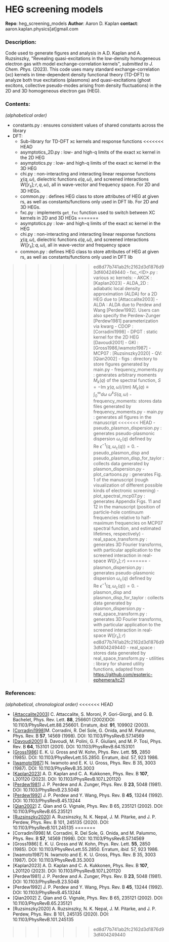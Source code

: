 # HEG screening models
**Repo**: heg_screening_models
**Author**: Aaron D. Kaplan
**contact**: aaron.kaplan.physics[at]gmail.com

### Description:
Code used to generate figures and analysis in A.D. Kaplan and A. Ruzsinszky, "Revealing quasi-excitations in the low-density homogeneous electron gas with model exchange-correlation kernels", *submitted to J. Chem. Phys.* (2023).
This code uses many standard exchange-correlation (xc) kernels in time-dependent density functional theory (TD-DFT) to analyze both true excitations (plasmons) and quasi-excitations (ghost excitons, collective pseudo-modes arising from density fluctuations) in the 2D and 3D homogeneous electron gas (HEG).

### Contents:
*(alphabetical order)*
- constants.py : ensures consistent values of shared constants across the library
- DFT:
    - Sub-library for TD-DFT xc kernels and response functions
<<<<<<< HEAD
    - asymptotics_2D.py : low- and high-q limits of the exact xc kernel in the 2D HEG
    - asymptotics.py : low- and high-q limits of the exact xc kernel in the 3D HEG
    - chi.py : non-interacting and interacting linear response functions $\chi(q,\omega)$, dielectric functions $\epsilon(q,\omega)$, and screened interactions $W([r_\mathrm{s}];r,q,\omega)$, all in wave-vector and frequency space. For 2D and 3D HEGs.
    - common.py : defines HEG class to store attributes of HEG at given rs, as well as constants/functions only used in DFT lib. For 2D and 3D HEGs.
    - fxc.py : implements `get_fxc` function used to switch between XC kernels in 2D and 3D HEGs
=======
    - asymptotics.py : low- and high-q limits of the exact xc kernel in the HEG
    - chi.py : non-interacting and interacting linear response functions $\chi(q,\omega)$, dielectric functions $\epsilon(q,\omega)$, and screened interactions $W([r_\mathrm{s}]; q,\omega)$, all in wave-vector and frequency space
    - common.py : defines HEG class to store attributes of HEG at given rs, as well as constants/functions only used in DFT lib
>>>>>>> ed8d77b741ab2fc2162d3d1876d93df404249440
    - fxc_\<ID\>.py : various xc kernels:
        - AKCK : [Kaplan2023]
        - ALDA_2D : adiabatic local density approximation (ALDA) for a 2D HEG due to [Attaccalite2003]
        - ALDA : ALDA due to Perdew and Wang [Perdew1992].
        Users can also specify the Perdew-Zunger [Perdew1981] parameterization via kwarg
        - CDOP : [Corradini1998]
        - DPGT : static kernel for the 2D HEG [Davoudi2001]
        - GKI : [Gross1986,Iwamoto1987]
        - MCP07 : [Ruzsinszky2020]
        - QV: [Qian2002]
    - figs : directory to store figures generated by main.py
    - frequency_moments.py : generates arbitrary moments $M_k(q)$ of the spectral function, 
    $S = - \mathrm{Im} ~ \chi(q,\omega)/(\pi n)$
    $M_k(q) \equiv \int_0^\infty d\omega ~ \omega^k S(q,\omega)$
    - frequency_moments: stores data files generated by frequency_moments.py
    - main.py : generates all figures in the manuscript
<<<<<<< HEAD
    - pseudo_plasmon_dispersion.py : generates pseudo-plasmonic dispersion $\omega_\mathrm{c}(q)$ defined by
    $\mathrm{Re} ~ \epsilon^{-1}(q,\omega_\mathrm{c}(q)) = 0$. 
    - pseudo_plasmon_disp and pseudo_plasmon_disp_for_taylor : collects data generated by plasmon_dispersion.py
    - plot_cartoons.py : generates Fig. 1 of the manuscript (rough visualization of different possible kinds of electronic screening)
    - plot_spectral_mcp07.py : generates Appendix Figs. 11 and 12 in the manuscript (position of particle-hole continuum frequencies relative to half-maximum frequencies on MCP07 spectral function, and estimated lifetimes, respectively)
    - real_space_transform.py : generates 3D Fourier transforms, with particular application to the screened interaction in real-space $W([r_\mathrm{s}];r)$
=======
    - plasmon_dispersion.py : generates pseudo-plasmonic dispersion $\omega_\mathrm{c}(q)$ defined by
    $\mathrm{Re} ~ \epsilon^{-1}(q,\omega_\mathrm{c}(q)) = 0$. 
    - plasmon_disp and plasmon_disp_for_taylor : collects data generated by plasmon_dispersion.py
    - real_space_transform.py : generates 3D Fourier transforms, with particular application to the screened interaction in real-space $W([r_\mathrm{s}]; r)$
>>>>>>> ed8d77b741ab2fc2162d3d1876d93df404249440
    - real_space : stores data generated by real_space_transform.py
    - utilities : library for shared utility functions, adapted from https://github.com/esoteric-ephemera/tc21 

### References:
*(alphabetical, chronological order)*
<<<<<<< HEAD
- [[Attaccalite2003](https://doi.org/10.1103/PhysRevLett.88.256601)] C. Attaccalite, S. Moroni, P. Gori-Giorgi, and G. B. Bachelet, Phys. Rev. Lett. **88**, 256601 (2002)DOI: 10.1103/PhysRevLett.88.256601. Erratum, *ibid.* **91**, 109902 (2003). 
- [[Corradini1998](https://doi.org/10.1103/PhysRevB.57.14569)]M. Corradini, R. Del Sole, G. Onida, and M. Palummo, Phys. Rev. B **57**, 14569 (1998). DOI: 10.1103/PhysRevB.57.14569
- [[Davoudi2001](https://doi.org/10.1103/PhysRevB.64.153101)] B. Davoudi, M. Polini, G. F. Giuliani, and M. P. Tosi, Phys. Rev. B **64**, 153101 (2001). DOI: 10.1103/PhysRevB.64.153101
- [[Gross1986](https://doi.org/10.1103/PhysRevLett.55.2850)] E. K. U. Gross and W. Kohn, Phys. Rev. Lett. **55**, 2850 (1985). DOI: 10.1103/PhysRevLett.55.2850. Erratum, *ibid.* 57, 923 1986.
- [[Iwamoto1987](https://doi.org/10.1103/PhysRevB.35.3003)] N. Iwamoto and E. K. U. Gross, Phys. Rev. B 35, 3003 (1987). DOI: 10.1103/PhysRevB.35.3003
- [[Kaplan2023](https://doi.org/10.1103/PhysRevB.107.L201120)] A. D. Kaplan and C. A. Kukkonen, Phys. Rev. B **107**, L201120 (2023). DOI: 10.1103/PhysRevB.107.L201120
- [[Perdew1981](https://doi.org/10.1103/PhysRevB.23.5048)] J. P. Perdew and A. Zunger, Phys. Rev. B **23**, 5048 (1981). DOI: 10.1103/PhysRevB.23.5048
- [[Perdew1992](https://doi.org/10.1103/PhysRevB.45.13244)] J. P. Perdew and Y. Wang, Phys. Rev. B **45**, 13244 (1992). DOI: 10.1103/PhysRevB.45.13244
- [[Qian2002](https://doi.org/10.1103/PhysRevB.65.235121)] Z. Qian and G. Vignale, Phys. Rev. B 65, 235121 (2002). DOI: 10.1103/PhysRevB.65.235121
- [[Ruzsinszky2020](https://doi.org/10.1103/PhysRevB.101.245135)] A. Ruzsinszky, N. K. Nepal, J. M. Pitarke, and J. P. Perdew, Phys. Rev. B 101, 245135 (2020). DOI: 10.1103/PhysRevB.101.245135
=======
- [Corradini1998] M. Corradini, R. Del Sole, G. Onida, and M. Palummo, Phys. Rev. B **57**, 14569 (1998). DOI: 10.1103/PhysRevB.57.14569
- [Gross1986] E. K. U. Gross and W. Kohn, Phys. Rev. Lett. **55**, 2850 (1985). DOI: 10.1103/PhysRevLett.55.2850. Erratum, *ibid.* 57, 923 1986.
- [Iwamoto1987] N. Iwamoto and E. K. U. Gross, Phys. Rev. B 35, 3003 (1987). DOI: 10.1103/PhysRevB.35.3003
- [Kaplan2023] A. D. Kaplan and C. A. Kukkonen, Phys. Rev. B **107**, L201120 (2023). DOI: 10.1103/PhysRevB.107.L201120
- [Perdew1981] J. P. Perdew and A. Zunger, Phys. Rev. B **23**, 5048 (1981). DOI: 10.1103/PhysRevB.23.5048
- [Perdew1992] J. P. Perdew and Y. Wang, Phys. Rev. B **45**, 13244 (1992). DOI: 10.1103/PhysRevB.45.13244
- [Qian2002] Z. Qian and G. Vignale, Phys. Rev. B 65, 235121 (2002). DOI: 10.1103/PhysRevB.65.235121
- [Ruzsinszky2020] A. Ruzsinszky, N. K. Nepal, J. M. Pitarke, and J. P. Perdew, Phys. Rev. B 101, 245135 (2020). DOI: 10.1103/PhysRevB.101.245135
>>>>>>> ed8d77b741ab2fc2162d3d1876d93df404249440

